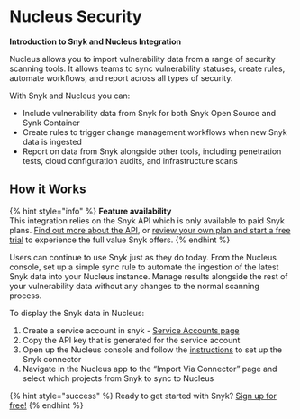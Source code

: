 # Nucleus Security

**Introduction to Snyk and Nucleus Integration**

Nucleus allows you to import vulnerability data from a range of security scanning tools. It allows teams to sync vulnerability statuses, create rules, automate workflows, and report across all types of security.

With Snyk and Nucleus you can:

* Include vulnerability data from Snyk for both Snyk Open Source and Synk Container
* Create rules to trigger change management workflows when new Snyk data is ingested
* Report on data from Snyk alongside other tools, including penetration tests, cloud configuration audits, and infrastructure scans

## How it Works

{% hint style="info" %}
**Feature availability**  
This integration relies on the Snyk API which is only available to paid Snyk plans. [Find out more about the API](https://snyk.docs.apiary.io/#), or [review your own plan and start a free trial](https://app.snyk.io/manage/billing/) to experience the full value Snyk offers.
{% endhint %}

Users can continue to use Snyk just as they do today. From the Nucleus console, set up a simple sync rule to automate the ingestion of the latest Snyk data into your Nucleus instance. Manage results alongside the rest of your vulnerability data without any changes to the normal scanning process.

To display the Snyk data in Nucleus:

1. Create a service account in snyk - [Service Accounts page](integrations/managing-integrations/service-accounts/)
2. Copy the API key that is generated for the service account
3. Open up the Nucleus console and follow the [instructions](https://support.nucleussec.com/hc/en-us/articles/360016559492-Snyk/) to set up the Snyk connector
4. Navigate in the Nucleus app to the “Import Via Connector” page and select which projects from Snyk to sync to Nucleus

{% hint style="success" %}
Ready to get started with Snyk? [Sign up for free!](https://snyk.io/login?cta=sign-up&loc=footer&page=support_docs_page)
{% endhint %}


